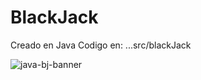 # BlackJack


Creado en Java
Codigo en: ...src/blackJack

![java-bj-banner]([https://juegos.as.com/arenaxstorage-blob/arenax-games/BlackJack/0.51/build/resources/assets/thumbs/secondary-thumb2x.jpg](https://play-lh.googleusercontent.com/009hpXoLRxULWBEF8VsHnNTjFrOQVFKfkQfIxZcDGWtVSZEU5mKtSJyy3Zv3pxVcZQ))



